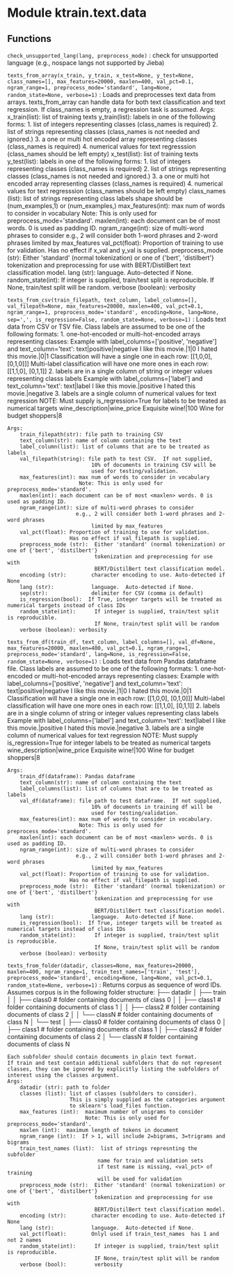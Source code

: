 Module ktrain.text.data
=======================

Functions
---------

    
`check_unsupported_lang(lang, preprocess_mode)`
:   check for unsupported language (e.g., nospace langs not supported by Jieba)

    
`texts_from_array(x_train, y_train, x_test=None, y_test=None, class_names=[], max_features=20000, maxlen=400, val_pct=0.1, ngram_range=1, preprocess_mode='standard', lang=None, random_state=None, verbose=1)`
:   Loads and preprocesses text data from arrays.
    texts_from_array can handle data for both text classification
    and text regression.  If class_names is empty, a regression task is assumed.
    Args:
        x_train(list): list of training texts 
        y_train(list): labels in one of the following forms:
                       1. list of integers representing classes (class_names is required)
                       2. list of strings representing classes (class_names is not needed and ignored.)
                       3. a one or multi hot encoded array representing classes (class_names is required)
                       4. numerical values for text regresssion (class_names should be left empty)
        x_test(list): list of training texts 
        y_test(list): labels in one of the following forms:
                       1. list of integers representing classes (class_names is required)
                       2. list of strings representing classes (class_names is not needed and ignored.)
                       3. a one or multi hot encoded array representing classes (class_names is required)
                       4. numerical values for text regresssion (class_names should be left empty)
        class_names (list): list of strings representing class labels
                            shape should be (num_examples,1) or (num_examples,)
        max_features(int): max num of words to consider in vocabulary
                           Note: This is only used for preprocess_mode='standard'.
        maxlen(int): each document can be of most <maxlen> words. 0 is used as padding ID.
        ngram_range(int): size of multi-word phrases to consider
                          e.g., 2 will consider both 1-word phrases and 2-word phrases
                               limited by max_features
        val_pct(float): Proportion of training to use for validation.
                        Has no effect if x_val and  y_val is supplied.
        preprocess_mode (str):  Either 'standard' (normal tokenization) or one of {'bert', 'distilbert'}
                                tokenization and preprocessing for use with 
                                BERT/DistilBert text classification model.
        lang (str):            language.  Auto-detected if None.
        random_state(int):      If integer is supplied, train/test split is reproducible.
                                If None, train/test split will be random.
        verbose (boolean): verbosity

    
`texts_from_csv(train_filepath, text_column, label_columns=[], val_filepath=None, max_features=20000, maxlen=400, val_pct=0.1, ngram_range=1, preprocess_mode='standard', encoding=None, lang=None, sep=',', is_regression=False, random_state=None, verbose=1)`
:   Loads text data from CSV or TSV file. Class labels are assumed to be
    one of the following formats:
        1. one-hot-encoded or multi-hot-encoded arrays representing classes:
              Example with label_columns=['positive', 'negative'] and text_column='text':
                text|positive|negative
                I like this movie.|1|0
                I hated this movie.|0|1
            Classification will have a single one in each row: [[1,0,0], [0,1,0]]]
            Multi-label classification will have one more ones in each row: [[1,1,0], [0,1,1]]
        2. labels are in a single column of string or integer values representing classs labels
               Example with label_columns=['label'] and text_column='text':
                 text|label
                 I like this movie.|positive
                 I hated this movie.|negative
       3. labels are a single column of numerical values for text regression
          NOTE: Must supply is_regression=True for labels to be treated as numerical targets
                 wine_description|wine_price
                 Exquisite wine!|100
                 Wine for budget shoppers|8
    
    Args:
        train_filepath(str): file path to training CSV
        text_column(str): name of column containing the text
        label_column(list): list of columns that are to be treated as labels
        val_filepath(string): file path to test CSV.  If not supplied,
                               10% of documents in training CSV will be
                               used for testing/validation.
        max_features(int): max num of words to consider in vocabulary
                           Note: This is only used for preprocess_mode='standard'.
        maxlen(int): each document can be of most <maxlen> words. 0 is used as padding ID.
        ngram_range(int): size of multi-word phrases to consider
                          e.g., 2 will consider both 1-word phrases and 2-word phrases
                               limited by max_features
        val_pct(float): Proportion of training to use for validation.
                        Has no effect if val_filepath is supplied.
        preprocess_mode (str):  Either 'standard' (normal tokenization) or one of {'bert', 'distilbert'}
                                tokenization and preprocessing for use with 
                                BERT/DistilBert text classification model.
        encoding (str):        character encoding to use. Auto-detected if None
        lang (str):            language.  Auto-detected if None.
        sep(str):              delimiter for CSV (comma is default)
        is_regression(bool):  If True, integer targets will be treated as numerical targets instead of class IDs
        random_state(int):      If integer is supplied, train/test split is reproducible.
                                If None, train/test split will be random
        verbose (boolean): verbosity

    
`texts_from_df(train_df, text_column, label_columns=[], val_df=None, max_features=20000, maxlen=400, val_pct=0.1, ngram_range=1, preprocess_mode='standard', lang=None, is_regression=False, random_state=None, verbose=1)`
:   Loads text data from Pandas dataframe file. Class labels are assumed to be
    one of the following formats:
        1. one-hot-encoded or multi-hot-encoded arrays representing classes:
              Example with label_columns=['positive', 'negative'] and text_column='text':
                text|positive|negative
                I like this movie.|1|0
                I hated this movie.|0|1
            Classification will have a single one in each row: [[1,0,0], [0,1,0]]]
            Multi-label classification will have one more ones in each row: [[1,1,0], [0,1,1]]
        2. labels are in a single column of string or integer values representing class labels
               Example with label_columns=['label'] and text_column='text':
                 text|label
                 I like this movie.|positive
                 I hated this movie.|negative
       3. labels are a single column of numerical values for text regression
          NOTE: Must supply is_regression=True for integer labels to be treated as numerical targets
                 wine_description|wine_price
                 Exquisite wine!|100
                 Wine for budget shoppers|8
    
    Args:
        train_df(dataframe): Pandas dataframe
        text_column(str): name of column containing the text
        label_columns(list): list of columns that are to be treated as labels
        val_df(dataframe): file path to test dataframe.  If not supplied,
                               10% of documents in training df will be
                               used for testing/validation.
        max_features(int): max num of words to consider in vocabulary.
                           Note: This is only used for preprocess_mode='standard'.
        maxlen(int): each document can be of most <maxlen> words. 0 is used as padding ID.
        ngram_range(int): size of multi-word phrases to consider
                          e.g., 2 will consider both 1-word phrases and 2-word phrases
                               limited by max_features
        val_pct(float): Proportion of training to use for validation.
                        Has no effect if val_filepath is supplied.
        preprocess_mode (str):  Either 'standard' (normal tokenization) or one of {'bert', 'distilbert'}
                                tokenization and preprocessing for use with 
                                BERT/DistilBert text classification model.
        lang (str):            language.  Auto-detected if None.
        is_regression(bool):  If True, integer targets will be treated as numerical targets instead of class IDs
        random_state(int):      If integer is supplied, train/test split is reproducible.
                                If None, train/test split will be random
        verbose (boolean): verbosity

    
`texts_from_folder(datadir, classes=None, max_features=20000, maxlen=400, ngram_range=1, train_test_names=['train', 'test'], preprocess_mode='standard', encoding=None, lang=None, val_pct=0.1, random_state=None, verbose=1)`
:   Returns corpus as sequence of word IDs.
    Assumes corpus is in the following folder structure:
    ├── datadir
    │   ├── train
    │   │   ├── class0       # folder containing documents of class 0
    │   │   ├── class1       # folder containing documents of class 1
    │   │   ├── class2       # folder containing documents of class 2
    │   │   └── classN       # folder containing documents of class N
    │   └── test 
    │       ├── class0       # folder containing documents of class 0
    │       ├── class1       # folder containing documents of class 1
    │       ├── class2       # folder containing documents of class 2
    │       └── classN       # folder containing documents of class N
    
    Each subfolder should contain documents in plain text format.
    If train and test contain additional subfolders that do not represent
    classes, they can be ignored by explicitly listing the subfolders of
    interest using the classes argument.
    Args:
        datadir (str): path to folder
        classes (list): list of classes (subfolders to consider).
                        This is simply supplied as the categories argument
                        to sklearn's load_files function.
        max_features (int):  maximum number of unigrams to consider
                             Note: This is only used for preprocess_mode='standard'.
        maxlen (int):  maximum length of tokens in document
        ngram_range (int):  If > 1, will include 2=bigrams, 3=trigrams and bigrams
        train_test_names (list):  list of strings represnting the subfolder
                                 name for train and validation sets
                                 if test name is missing, <val_pct> of training
                                 will be used for validation
        preprocess_mode (str):  Either 'standard' (normal tokenization) or one of {'bert', 'distilbert'}
                                tokenization and preprocessing for use with 
                                BERT/DistilBert text classification model.
        encoding (str):        character encoding to use. Auto-detected if None
        lang (str):            language.  Auto-detected if None.
        val_pct(float):        Onlyl used if train_test_names  has 1 and not 2 names
        random_state(int):      If integer is supplied, train/test split is reproducible.
                                IF None, train/test split will be random
        verbose (bool):         verbosity
